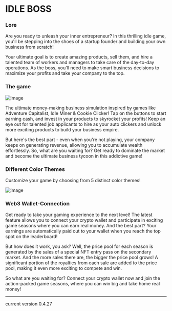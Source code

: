 # IDLE BOSS

### Lore

Are you ready to unleash your inner entrepreneur? In this thrilling idle game, you'll be stepping into the shoes of a startup founder and building your own business from scratch!

Your ultimate goal is to create amazing products, sell them, and hire a talented team of workers and managers to take care of the day-to-day operations. As the boss, you'll need to make smart business decisions to maximize your profits and take your company to the top.


### The game

![image](https://user-images.githubusercontent.com/109807794/235363615-f33789e6-63bf-44ce-ac24-bae800cbfd50.png)

The ultimate money-making business simulation inspired by games like Adventure Capitalist, Idle Miner & Cookie Clicker! Tap on the buttons to start earning cash, and invest in your products to skyrocket your profits! Keep an eye out for talented job applicants to hire as your auto clickers and unlock more exciting products to build your business empire.

But here's the best part - even when you're not playing, your company keeps on generating revenue, allowing you to accumulate wealth effortlessly. So, what are you waiting for? Get ready to dominate the market and become the ultimate business tycoon in this addictive game!

### Different Color Themes

Customize your game by choosing from 5 distinct color themes!

![image](https://user-images.githubusercontent.com/109807794/235375696-f4f232cb-2392-4367-b316-2490d31a5c3c.png)


### Web3 Wallet-Connection

Get ready to take your gaming experience to the next level! The latest feature allows you to connect your crypto wallet and participate in exciting game seasons where you can earn real money. And the best part? Your earnings are automatically paid out to your wallet when you reach the top spot on the leaderboard!

But how does it work, you ask? Well, the price pool for each season is generated by the sales of a special NFT entry pass on the secondary market. And the more sales there are, the bigger the price pool grows! A significant portion of the royalties from each sale are added to the price pool, making it even more exciting to compete and win.

So what are you waiting for? Connect your crypto wallet now and join the action-packed game seasons, where you can win big and take home real money!



---
current version 0.4.27
